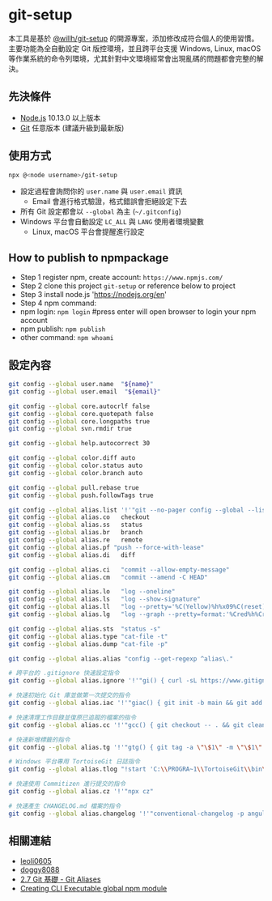 # git-setup

本工具是基於 [@willh/git-setup](https://www.npmjs.com/package/@willh/git-setup) 的開源專案，添加修改成符合個人的使用習慣。
主要功能為全自動設定 Git 版控環境，並且跨平台支援 Windows, Linux, macOS 等作業系統的命令列環境，尤其針對中文環境經常會出現亂碼的問題都會完整的解決。

## 先決條件

- [Node.js](https://nodejs.org/en/) 10.13.0 以上版本
- [Git](https://git-scm.com/) 任意版本 (建議升級到最新版)

## 使用方式

```sh
npx @<node username>/git-setup

```

- 設定過程會詢問你的 `user.name` 與 `user.email` 資訊
  - Email 會進行格式驗證，格式錯誤會拒絕設定下去
- 所有 Git 設定都會以 `--global` 為主 (`~/.gitconfig`)
- Windows 平台會自動設定 `LC_ALL` 與 `LANG` 使用者環境變數
  - Linux, macOS 平台會提醒進行設定

## How to publish to npmpackage 
- Step 1 register npm, create account: `https://www.npmjs.com/`
- Step 2 clone this project `git-setup` or reference below to project
- Step 3 install node.js 'https://nodejs.org/en'
- Step 4 npm command:
 - npm login: `npm login` #press enter will open browser to login your npm account
 - npm publish: `npm publish`  
 - other command: `npm whoami`

## 設定內容

```sh
git config --global user.name  "${name}"
git config --global user.email  "${email}"

git config --global core.autocrlf false
git config --global core.quotepath false
git config --global core.longpaths true
git config --global svn.rmdir true

git config --global help.autocorrect 30

git config --global color.diff auto
git config --global color.status auto
git config --global color.branch auto

git config --global pull.rebase true
git config --global push.followTags true

git config --global alias.list '!'"git --no-pager config --global --list"
git config --global alias.co   checkout
git config --global alias.ss   status
git config --global alias.br   branch
git config --global alias.re   remote
git config --global alias.pf "push --force-with-lease"
git config --global alias.di   diff

git config --global alias.ci   "commit --allow-empty-message"
git config --global alias.cm   "commit --amend -C HEAD"

git config --global alias.lo   "log --oneline"
git config --global alias.ls   "log --show-signature"
git config --global alias.ll   "log --pretty='%C(Yellow)%h%x09%C(reset)(%ci) %C(Cyan)%an: %C(reset)%s' --date=short"
git config --global alias.lg   "log --graph --pretty=format:'%Cred%h%Creset %ad |%C(yellow)%d%Creset %s %Cgreen(%cr)%Creset [%Cgreen%an%Creset]' --abbrev-commit --date=short"

git config --global alias.sts  "status -s"
git config --global alias.type "cat-file -t"
git config --global alias.dump "cat-file -p"

git config --global alias.alias "config --get-regexp ^alias\."

# 跨平台的 .gitignore 快速設定指令
git config --global alias.ignore '!'"gi() { curl -sL https://www.gitignore.io/api/\$@ ;}; gi"

# 快速初始化 Git 庫並做第一次提交的指令
git config --global alias.iac '!'"giac() { git init -b main && git add . && git commit -m 'Initial commit' ;}; giac"

# 快速清理工作目錄並復原已追蹤的檔案的指令
git config --global alias.cc '!'"gcc() { git checkout -- . && git clean -df ;}; gcc"

# 快速新增標籤的指令
git config --global alias.tg '!'"gtg() { git tag -a \"\$1\" -m \"\$1\" ;}; gtg"

# Windows 平台專用 TortoiseGit 日誌指令
git config --global alias.tlog "!start 'C:\\PROGRA~1\\TortoiseGit\\bin\\TortoiseGitProc.exe' /command:log /path:."

# 快速使用 Commitizen 進行提交的指令
git config --global alias.cz '!'"npx cz"

# 快速產生 CHANGELOG.md 檔案的指令
git config --global alias.changelog '!'"conventional-changelog -p angular -i CHANGELOG.md -s -r 0"

```
## 相關連結
- [leoli0605](https://github.com/leoli0605/npm-git-setup/tree/main)
- [doggy8088](https://github.com/doggy8088/git-setup/tree/master)
- [2.7 Git 基礎 - Git Aliases](https://git-scm.com/book/zh-tw/v2/Git-%E5%9F%BA%E7%A4%8E-Git-Aliases)
- [Creating CLI Executable global npm module](https://medium.com/@thatisuday/creating-cli-executable-global-npm-module-5ef734febe32)